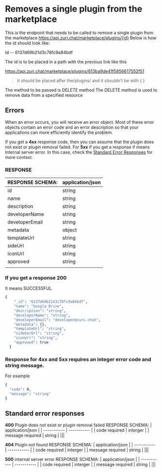# Removes a single plugin from the marketplace


This is the endpoint that needs to be called to remove a single plugin from the marketplace
https://api.zuri.chat/marketplace/plugins/{id}
Below is how the id should look like:

Id -- 6137d69b21d3c78fc9a84bdf

The id is to be placed in a path with the previous link like this

https://api.zuri.chat/marketplace/plugins/613ba9de41f5856617552f51

 > It should be placed after the/plugins/ and it shouldn’t be with { }


The method to be passed is DELETE method
The DELETE method is used to remove data from a specified resource  

## **Errors**
When an error occurs, you will receive an error object. Most of these error objects contain an error code and an error description so that your applications can more efficiently identify the problem.


If you get a **4xx** response code, then you can assume that the plugin does not exist or plugin removal failed. 
For **5xx** if you get a response if means Internal server error.
In this case, 
check the [Standard Error Responses](#standard-error-responses) for more context.
### RESPONSE 

| RESPONSE SCHEMA:  |  application/json |
| ----------- | ----------- |
| id | string |
| name | string |
| description | string |
| developerName | string |
| developerEmail | string |
| metadata |  object |
| templateUrl  | string |
| sideUrl |  string |
| iconUrl | string |
| approved | string |
|||

 ### If you get a response **200**
 It means SUCCESSFUL.


```sh
{
    "_id": "6137d69b21d3c78fc9a84bdf",
    "name": "Google Drive",
    "description": "string",
    "developerName": "string",
    "developerEmail": "developer@zuri.chat",
    "metadata": {},
    "templateUrl": "string",
    "sidebarUrl": "string",
    "iconUrl": "string",
    "approved": true
  }
 ```
 
 
 ### Response for 4xx and 5xx requires an integer error code and string message. <br>
  For example


```sh
{
  "code": 0,
  "message": "string"
}
```


 ## Standard error responses
  **400** Plugin does not exist or plugin removal failed
   RESPONSE SCHEMA:  |  application/json |
| ----------- | ----------- |
| code required | interger <int32>|
| message required | string |
|||

**404** Plugin not found
   RESPONSE SCHEMA:  |  application/json |
| ----------- | ----------- |
| code required | interger <int32>|
| message required | string |
|||

 **500** internal server error
   RESPONSE SCHEMA:  |  application/json |
| ----------- | ----------- |
| code required | interger <int32> |
| message required | string |
|||